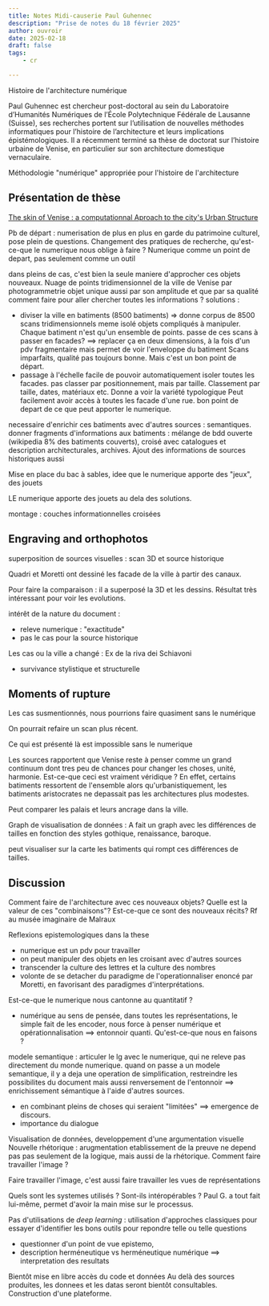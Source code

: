 ```yaml
---
title: Notes Midi-causerie Paul Guhennec
description: "Prise de notes du 18 février 2025"
author: ouvroir
date: 2025-02-18
draft: false
tags: 
    - cr

---
```


Histoire de l'architecture numérique 

Paul Guhennec est chercheur post-doctoral au sein du Laboratoire d’Humanités Numériques de l’École Polytechnique Fédérale de Lausanne (Suisse), ses recherches portent sur l’utilisation de nouvelles méthodes informatiques pour l’histoire de l’architecture et leurs implications épistémologiques. Il a récemment terminé sa thèse de doctorat sur l’histoire urbaine de Venise, en particulier sur son architecture domestique vernaculaire.

Méthodologie "numérique" appropriée pour l'histoire de l'architecture


## Présentation de thèse

[The skin of Venise : a computationnal Aproach to the city's Urban Structure](https://www.epfl.ch/labs/dhlab/procedural-reconstruction-the-architecture-of-venice/)

Pb de départ : numerisation de plus en plus en garde du patrimoine culturel, pose plein de questions. Changement des pratiques de recherche, qu'est-ce-que le numerique nous oblige à faire ?
Numerique comme un point de depart, pas seulement comme un outil 

dans pleins de cas, c'est bien la seule maniere d'approcher ces objets nouveaux. Nuage de points tridimensionnel de la ville de Venise par photogrammetrie 
objet unique aussi par son amplitude et que par sa qualité 
comment faire pour aller chercher toutes les informations ? 
solutions : 
- diviser la ville en batiments (8500 batiments) => donne corpus de 8500 scans tridimensionnels 
meme isolé objets compliqués à manipuler. 
Chaque batiment n'est qu'un ensemble de points. 
passe de ces scans à passer en facades? ==> replacer ça en deux dimensions, à la fois d'un pdv fragmentaire mais permet de voir l'enveloppe du batiment
Scans imparfaits, qualité pas toujours bonne. Mais c'est un bon point de départ. 
- passage à l'échelle
facile de pouvoir automatiquement isoler toutes les facades. 
pas classer par positionnement, mais par taille. 
Classement par taille, dates, matériaux etc. Donne a voir la variété typologique
Peut facilement avoir accès à toutes les facade d'une rue. 
bon point de depart de ce que peut apporter le numerique. 

necessaire d'enrichir ces batiments avec d'autres sources : semantiques. 
donner fragments d'informations aux batiments : mélange de bdd ouverte (wikipedia 8% des batiments couverts), croisé avec catalogues et description architecturales, archives. 
Ajout des informations de sources historiques aussi 


<!-- Tout fait automatiquement mais COMMENT ca a l'air si facile?? -->


Mise en place du bac à sables, idee que le numerique apporte des "jeux", des jouets 

LE numerique apporte des jouets au dela des solutions. 

montage : couches informationnelles croisées 


## **Engraving and orthophotos**

superposition de sources visuelles : scan 3D et source historique 

Quadri et Moretti ont dessiné les facade de la ville à partir des canaux. 

Pour faire la comparaison : il a superposé la 3D et les dessins. Résultat très intéressant pour voir les evolutions. 

intérêt de la nature du document : 
- releve numerique : "exactitude" 
- pas le cas pour la source historique 

Les cas ou la ville a changé : Ex de la riva dei Schiavoni

- survivance stylistique et structurelle

## Moments of rupture

Les cas susmentionnés, nous pourrions faire quasiment sans le numérique 

On pourrait refaire un scan plus récent. 

Ce qui est présenté là est impossible sans le numerique 

Les sources rapportent que Venise reste à penser comme un grand continuum dont tres peu de chances pour changer les choses, unité, harmonie. Est-ce-que ceci est vraiment véridique ? 
En effet, certains batiments ressortent de l'ensemble alors qu'urbanistiquement, les batiments aristocrates ne depassait pas les architectures plus modestes. 

Peut comparer les palais et leurs ancrage dans la ville. 

Graph de visualisation de données : A fait un graph avec les différences de tailles en fonction des styles gothique, renaissance, baroque. 

peut visualiser sur la carte les batiments qui rompt ces différences de tailles. 

## Discussion

Comment faire de l'architecture avec ces nouveaux objets?
Quelle est la valeur de ces "combinaisons"?
Est-ce-que ce sont des nouveaux récits? Rf au musée imaginaire de Malraux

Reflexions epistemologiques dans la these 
- numerique est un pdv pour travailler 
- on peut manipuler des objets en les croisant avec d'autres sources 
- transcender la culture des lettres et la culture des nombres 
- volonte de se detacher du paradigme de l'operationnaliser enoncé par Moretti, en favorisant des paradigmes d'interprétations. 

Est-ce-que le numerique nous cantonne au quantitatif ? 
- numérique au sens de pensée, dans toutes les représentations, le simple fait de les encoder, nous force à penser numérique et opérationnalisation ==> entonnoir quanti. Qu'est-ce-que nous en faisons ?

modele semantique : articuler le lg avec le numerique, qui ne releve pas directement du monde numerique. 
quand on passe a un modele semantique, il y a deja une operation de simplification, restreindre les possibilites du document mais aussi renversement de l'entonnoir ==> enrichissement sémantique à l'aide d'autres sources. 


- en combinant pleins de choses qui seraient "limitées" ==> emergence de discours.
- importance du dialogue 

Visualisation de données, developpement d'une argumentation visuelle 
Nouvelle rhétorique : arugmentation etablissement de la preuve ne depend pas pas seulement de la logique, mais aussi de la rhétorique. Comment faire travailler l'image ? 

Faire travailler l'image, c'est aussi faire travailler les vues de représentations

Quels sont les systemes utilisés ? Sont-ils intéropérables ? 
Paul G. a tout fait lui-même, permet d'avoir la main mise sur le processus. 

Pas d'utilisations de _deep learning_ : utilisation d'approches classiques pour essayer d'identifier les bons outils pour repondre telle ou telle questions
- questionner d'un point de vue epistemo, 
- description herméneutique vs herméneutique numérique ==> interpretation des resultats

Bientôt mise en libre accès du code et données 
Au delà des sources produites, les donnees et les datas seront bientôt consultables. Construction d'une plateforme. 